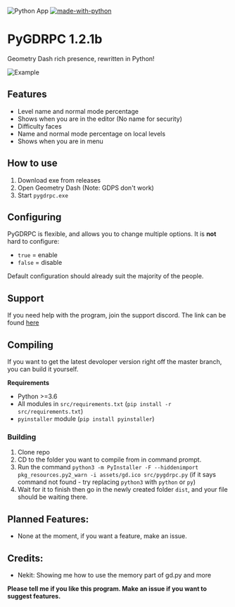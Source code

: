 ![Python App](https://github.com/SpookyBear0/pygdrpc/workflows/Python%20App/badge.svg)
[![made-with-python](https://img.shields.io/badge/Made%20with-Python-1f425f.svg)](https://www.python.org/)

# PyGDRPC 1.2.1b
Geometry Dash rich presence, rewritten in Python!
  
![Example](https://i.imgur.com/hoMXIHh.png)
## Features
- Level name and normal mode percentage
- Shows when you are in the editor (No name for security)
- Difficulty faces
- Name and normal mode percentage on local levels
- Shows when you are in menu
 
## How to use
1. Download exe from releases
2. Open Geometry Dash (Note: GDPS don't work)
3. Start `pygdrpc.exe`

## Configuring
PyGDRPC is flexible, and allows you to change multiple options.
It is **not** hard to configure:
* `true` = enable
* `false` = disable

Default configuration should already suit the majority of the people.
## Support
If you need help with the program, join the support discord. The link can be found [here](https://discord.gg/NRQxzjg)

## Compiling
If you want to get the latest devoloper version right off the master branch, you can build it yourself.

**Requirements**

- Python >=3.6
- All modules in `src/requirements.txt` (`pip install -r src/requirements.txt`)
- `pyinstaller` module (`pip install pyinstaller`)

### Building
 
1. Clone repo
2. CD to the folder you want to compile from in command prompt.
3. Run the command `python3 -m PyInstaller -F --hiddenimport pkg_resources.py2_warn -i assets/gd.ico src/pygdrpc.py` (if it says command not found - try replacing `python3` with `python` or `py`)
4. Wait for it to finish then go in the newly created folder `dist`, and your file should be waiting there.
 
## Planned Features:
- None at the moment, if you want a feature, make an issue.
 
## Credits:
- Nekit: Showing me how to use the memory part of gd.py and more


**Please tell me if you like this program. Make an issue if you want to suggest features.**
